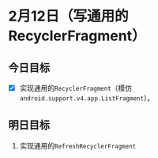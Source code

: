 # 2月12日（写通用的RecyclerFragment）

## 今日目标

- [x] 实现通用的`RecyclerFragment`（模仿`android.support.v4.app.ListFragment`）。

## 明日目标

1. 实现通用的`RefreshRecyclerFragment`

